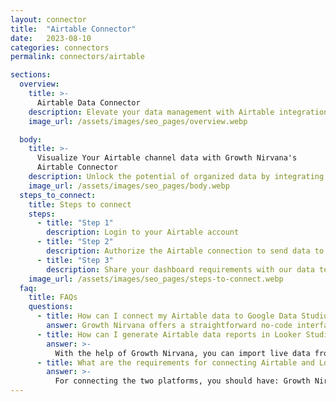 ```yaml
---
layout: connector
title:  "Airtable Connector"
date:   2023-08-10
categories: connectors
permalink: connectors/airtable

sections:
  overview:
    title: >-
      Airtable Data Connector
    description: Elevate your data management with Airtable integration. Seamlessly blend the efficiency of structured data organization with Looker Studio's analytical prowess, transforming raw data into a strategic advantage that drives informed decision-making.
    image_url: /assets/images/seo_pages/overview.webp

  body:
    title: >-
      Visualize Your Airtable channel data with Growth Nirvana's
      Airtable Connector
    description: Unlock the potential of organized data by integrating Airtable with Looker Studio, where insights transform into actions.
    image_url: /assets/images/seo_pages/body.webp
  steps_to_connect:
    title: Steps to connect
    steps:
      - title: "Step 1"
        description: Login to your Airtable account
      - title: "Step 2"
        description: Authorize the Airtable connection to send data to Growth Nirvana
      - title: "Step 3"
        description: Share your dashboard requirements with our data team. We will build the report for you.
    image_url: /assets/images/seo_pages/steps-to-connect.webp
  faq:
    title: FAQs
    questions:
      - title: How can I connect my Airtable data to Google Data Studio/Looker Studio?
        answer: Growth Nirvana offers a straightforward no-code interface to connect to Airtable data sources.
      - title: How can I generate Airtable data reports in Looker Studio?
        answer: >-
          With the help of Growth Nirvana, you can import live data from Airtable into Looker Studio. These data can be viewed in charts, tables, and dashboards to generate branded reports that can be shared instantly.
      - title: What are the requirements for connecting Airtable and Looker Studio?
        answer: >-
          For connecting the two platforms, you should have: Growth Nirvana Account and Airtable Ads Account
---
```


